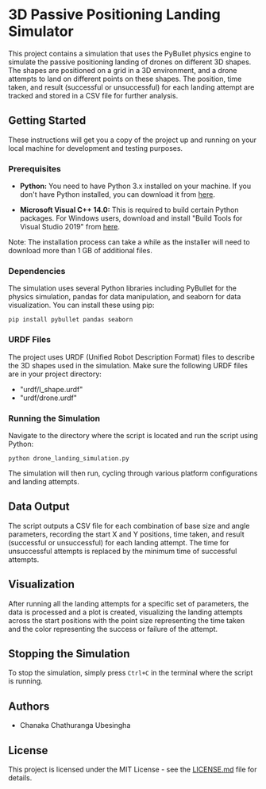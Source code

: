 # 3D Passive Positioning Landing Simulator

This project contains a simulation that uses the PyBullet physics engine to simulate the passive positioning landing of drones on different 3D shapes. The shapes are positioned on a grid in a 3D environment, and a drone attempts to land on different points on these shapes. The position, time taken, and result (successful or unsuccessful) for each landing attempt are tracked and stored in a CSV file for further analysis.

## Getting Started

These instructions will get you a copy of the project up and running on your local machine for development and testing purposes.

### Prerequisites

- **Python:** You need to have Python 3.x installed on your machine. If you don't have Python installed, you can download it from [here](https://www.python.org/downloads/).

- **Microsoft Visual C++ 14.0:** This is required to build certain Python packages. For Windows users, download and install "Build Tools for Visual Studio 2019" from [here](https://visualstudio.microsoft.com/visual-cpp-build-tools/). 

Note: The installation process can take a while as the installer will need to download more than 1 GB of additional files.

### Dependencies

The simulation uses several Python libraries including PyBullet for the physics simulation, pandas for data manipulation, and seaborn for data visualization. You can install these using pip:

```
pip install pybullet pandas seaborn
```

### URDF Files

The project uses URDF (Unified Robot Description Format) files to describe the 3D shapes used in the simulation. Make sure the following URDF files are in your project directory:

- "urdf/I_shape.urdf"
- "urdf/drone.urdf"

### Running the Simulation

Navigate to the directory where the script is located and run the script using Python:

```
python drone_landing_simulation.py
```

The simulation will then run, cycling through various platform configurations and landing attempts.

## Data Output

The script outputs a CSV file for each combination of base size and angle parameters, recording the start X and Y positions, time taken, and result (successful or unsuccessful) for each landing attempt. The time for unsuccessful attempts is replaced by the minimum time of successful attempts.

## Visualization

After running all the landing attempts for a specific set of parameters, the data is processed and a plot is created, visualizing the landing attempts across the start positions with the point size representing the time taken and the color representing the success or failure of the attempt.

## Stopping the Simulation

To stop the simulation, simply press `Ctrl+C` in the terminal where the script is running.

## Authors

- Chanaka Chathuranga Ubesingha

## License

This project is licensed under the MIT License - see the [LICENSE.md](LICENSE.md) file for details.
